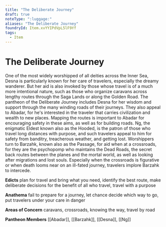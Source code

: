 ```yaml
---
title: "The Deliberate Journey"
draft: true
noteType: ":luggage:"
aliases: "The Deliberate Journey"
foundryId: Item.xvYYIPdVpL5lF9Yf
tags:
  - Item
---
```


# The Deliberate Journey

One of the most widely worshipped of all deities across the Inner Sea, Desna is particularly known for her care of travelers, especially the dreamy wanderer. But her aid is also invoked by those whose travel is of a much more intentional nature, such as those who organize caravans across lengthy routes through the Saga Lands or along the Golden Road. The pantheon of the Deliberate Journey includes Desna for her wisdom and support through the many winding roads of their journeys. They also appeal to Abadar, for he's interested in the traveler that carries civilization and wealth to new places. Mapping the routes is important to Abadar for encouraging safety in these aims, as well as for building roads. Ng, the enigmatic Eldest known also as the Hooded, is the patron of those who travel long distances with purpose, and such travelers appeal to him for safety from banditry, treacherous weather, and getting lost. Worshippers turn to Barzahk, known also as the Passage, for aid when at a crossroads, for they are the psychopomp who maintains the Dead Roads, the secret back routes between the planes and the mortal world, as well as looking after migrations and lost souls. Especially when the crossroads is figurative or when death looms near on an ill-fated journey, travelers implore Barzahk to intercede.

**Edicts** plan for travel and bring what you need, identify the best route, make deliberate decisions for the benefit of all who travel, travel with a purpose

**Anathema** fail to prepare for a journey, let chance decide which way to go, put travelers under your care in danger

**Areas of Concern** caravans, crossroads, knowing the way, travel by road

**Pantheon Members** [[Abadar]], [[Barzahk]], [[Desna]], [[Ng]]
